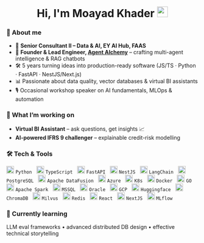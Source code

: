 <!-- Hi there  -->
<h1 align="center">Hi, I'm Moayad Khader <img src="https://media.giphy.com/media/hvRJCLFzcasrR4ia7z/giphy.gif" width="28"></h1>

### 💼 About me
- 🔭 **Senior Consultant II – Data & AI, EY AI Hub, FAAS**  
- 🧠 **Founder & Lead Engineer, [Agent Alchemy](https://github.com/Agent-Alchemy)** – crafting multi-agent intelligence & RAG chatbots  
- 🛠️ 5 years turning ideas into production-ready software (JS/TS · Python · FastAPI · NestJS/Next.js)  
- 📊 Passionate about data quality, vector databases & virtual BI assistants  
- 🎙️ Occasional workshop speaker on AI fundamentals, MLOps & automation  

### 🚀 What I’m working on
- **Virtual BI Assistant** – ask questions, get insights 📈  
- **AI-powered IFRS 9 challenger** – explainable credit-risk modelling  

### 🛠️ Tech & Tools

<img src="https://cdn.simpleicons.org/python" alt="Python" width="20" height="20" title="Python"/> `Python` &nbsp;
<img src="https://cdn.simpleicons.org/typescript" alt="TypeScript" width="20" height="20" title="TypeScript"/> `TypeScript` &nbsp;
<img src="https://cdn.simpleicons.org/fastapi" alt="FastAPI" width="20" height="20" title="FastAPI"/> `FastAPI` &nbsp;
<img src="https://cdn.simpleicons.org/nestjs" alt="NestJS" width="20" height="20" title="NestJS"/> `NestJS` &nbsp;
<img src="https://cdn.simpleicons.org/langchain" alt="LangChain" width="20" height="20" title="LangChain"/> `LangChain` &nbsp;
<img src="https://cdn.simpleicons.org/postgresql" alt="PostgreSQL" width="20" height="20" title="PostgreSQL"/> `PostgreSQL` &nbsp;
<img src="https://cdn.simpleicons.org/apachedatafusion" alt="Apache DataFusion" width="20" height="20" title="Apache DataFusion"/> `Apache DataFusion` &nbsp;
<img src="https://banner2.cleanpng.com/20180802/wxy/kisspng-microsoft-azure-cloud-computing-microsoft-corporat-pricing-insight-amp-analytics-microsoft-azure-5b62c6dd915251.7076960515332000935953.jpg" alt="Azure" width="20" height="20" title="Azure"/> `Azure` &nbsp;
<img src="https://cdn.simpleicons.org/kubernetes" alt="K8s" width="20" height="20" title="Kubernetes"/> `K8s` &nbsp;
<img src="https://cdn.simpleicons.org/docker" alt="Docker" width="20" height="20" title="Docker"/> `Docker` &nbsp;
<img src="https://cdn.simpleicons.org/golang" alt="Go" width="20" height="20" title="Go"/> `GO` &nbsp;
<img src="https://cdn.simpleicons.org/apache-spark" alt="Apache Spark" width="20" height="20" title="Apache Spark"/> `Apache Spark` &nbsp;
<img src="https://cdn.simpleicons.org/microsoftsqlserver" alt="MSSQL" width="20" height="20" title="MSSQL"/> `MSSQL` &nbsp;
<img src="https://cdn.simpleicons.org/oracle" alt="Oracle" width="20" height="20" title="Oracle"/> `Oracle` &nbsp;
<img src="https://cdn.simpleicons.org/googlecloud" alt="GCP" width="20" height="20" title="GCP"/> `GCP` &nbsp;
<img src="https://cdn.simpleicons.org/huggingface" alt="Huggingface" width="20" height="20" title="Huggingface"/> `Huggingface` &nbsp;
<img src="https://cdn.simpleicons.org/chromadb" alt="ChromaDB" width="20" height="20" title="ChromaDB"/> `ChromaDB` &nbsp;
<img src="https://cdn.simpleicons.org/milvus" alt="Milvus" width="20" height="20" title="Milvus"/> `Milvus` &nbsp;
<img src="https://cdn.simpleicons.org/redis" alt="Redis" width="20" height="20" title="Redis"/> `Redis` &nbsp;
<img src="https://cdn.simpleicons.org/react" alt="React" width="20" height="20" title="React"/> `React` &nbsp;
<img src="https://cdn.simpleicons.org/nextdotjs" alt="Next.js" width="20" height="20" title="Next.js"/> `NextJS` &nbsp;
<img src="https://cdn.simpleicons.org/mlflow" alt="MLflow" width="20" height="20" title="MLflow"/> `MLflow`


### 🌱 Currently learning
LLM eval frameworks • advanced distributed DB design • effective technical storytelling
